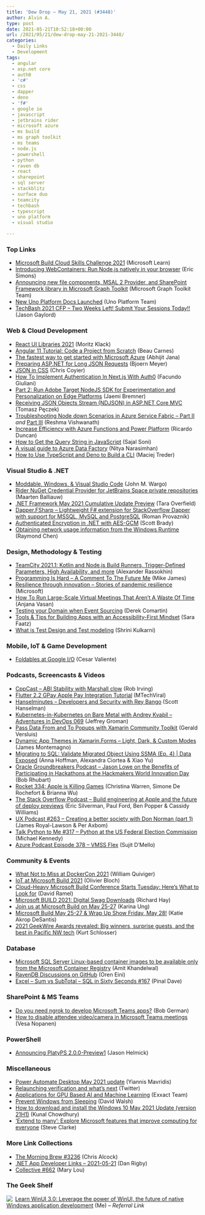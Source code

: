 ```yaml
---
title: 'Dew Drop – May 21, 2021 (#3448)'
author: Alvin A.
type: post
date: 2021-05-21T10:52:18+00:00
url: /2021/05/21/dew-drop-may-21-2021-3448/
categories:
  - Daily Links
  - Development
tags:
  - angular
  - asp.net core
  - auth0
  - 'c#'
  - css
  - dapper
  - deno
  - 'f#'
  - google io
  - javascript
  - jetbrains rider
  - microsoft azure
  - ms build
  - ms graph toolkit
  - ms teams
  - node.js
  - powershell
  - python
  - raven db
  - react
  - sharepoint
  - sql server
  - stackblitz
  - surface duo
  - teamcity
  - techbash
  - typescript
  - uno platform
  - visual studio

---
```

### <a name="top"></a>Top Links

  * <a href="https://csc.docs.microsoft.com/build/registration/2021?WT.mc_id=DOP-MVP-4025064" target="_blank" rel="noopener">Microsoft Build Cloud Skills Challenge 2021</a> (Microsoft Learn)
  * <a href="https://blog.stackblitz.com/posts/introducing-webcontainers/" target="_blank" rel="noopener">Introducing WebContainers: Run Node.js natively in your browser</a> (Eric Simons)
  * <a href="https://developer.microsoft.com/en-us/microsoft-365/blogs/announcing-new-file-components-msal-2-provider-and-sharepoint-framework-library-in-microsoft-graph-toolkit/" target="_blank" rel="noopener">Announcing new file components, MSAL 2 Provider, and SharePoint Framework library in Microsoft Graph Toolkit</a> (MIcrosoft Graph Toolkit Team)
  * <a href="https://platform.uno/blog/new-uno-platform-docs-launched/" target="_blank" rel="noopener">New Uno Platform Docs Launched</a> (Uno Platform Team)
  * <a href="https://www.jasongaylord.com/blog/2021/05/20/call-for-speakers-techbash-2021-two-weeks-left" target="_blank" rel="noopener">TechBash 2021 CFP &#8211; Two Weeks Left! Submit Your Sessions Today!!</a> (Jason Gaylord)



### <a name="web"></a>Web & Cloud Development

  * <a href="https://webkid.io/blog/react-ui-libraries-component-libraries-2021/" target="_blank" rel="noopener">React UI Libraries 2021</a> (Moritz Klack)
  * <a href="https://www.freecodecamp.org/news/angular-11-tutorial-code-a-project-from-scratch/" target="_blank" rel="noopener">Angular 11 Tutorial: Code a Project from Scratch</a> (Beau Carnes)
  * <a href="https://dailydotnettips.com/the-fastest-way-to-get-started-with-microsoft-azure/" target="_blank" rel="noopener">The fastest way to get started with Microsoft Azure</a> (Abhijit Jana)
  * <a href="https://www.textcontrol.com/blog/2021/05/20/preparing-asp-net-for-long-json-requests/" target="_blank" rel="noopener">Preparing ASP.NET for Long JSON Requests</a> (Bjoern Meyer)
  * <a href="https://css-tricks.com/json-in-css/" target="_blank" rel="noopener">JSON in CSS</a> (Chris Coyier)
  * <a href="https://smashingmagazine.com/2021/05/implement-authentication-nextjs-auth0/" target="_blank" rel="noopener">How To Implement Authentication In Next.js With Auth0</a> (Facundo Giuliani)
  * <a href="https://medium.com/adobetech/part-2-run-adobe-target-nodejs-sdk-for-experimentation-and-personalization-on-edge-platforms-aws-4d6bdac24563?source=rss----9342990108af---4" target="_blank" rel="noopener">Part 2: Run Adobe Target NodeJS SDK for Experimentation and Personalization on Edge Platforms</a> (Jaemi Bremner)
  * <a href="http://www.tpeczek.com/2021/05/receiving-json-objects-stream-ndjson-in.html" target="_blank" rel="noopener">Receiving JSON Objects Stream (NDJSON) in ASP.NET Core MVC</a> (Tomasz Pęczek)
  * <a href="https://techcommunity.microsoft.com/t5/azure-paas-blog/troubleshooting-node-down-scenarios-in-azure-service-fabric-part/ba-p/2374508?WT.mc_id=DOP-MVP-4025064" target="_blank" rel="noopener">Troubleshooting Node down Scenarios in Azure Service Fabric &#8211; Part II</a> _and_ <a href="https://techcommunity.microsoft.com/t5/azure-paas-blog/troubleshooting-node-down-scenarios-in-azure-service-fabric-part/ba-p/2374341?WT.mc_id=DOP-MVP-4025064" target="_blank" rel="noopener">Part III</a> (Reshma Vishwanath)
  * <a href="https://techcommunity.microsoft.com/t5/azure-developer-community-blog/increase-efficiency-with-azure-functions-and-power-platform/ba-p/2370351?WT.mc_id=DOP-MVP-4025064" target="_blank" rel="noopener">Increase Efficiency with Azure Functions and Power Platform</a> (Ricardo Duncan)
  * <a href="https://code.tutsplus.com/tutorials/how-to-get-the-query-string-in-javascript--cms-37024" target="_blank" rel="noopener">How to Get the Query String in JavaScript</a> (Sajal Soni)
  * <a href="https://acloudguru.com/blog/engineering/a-visual-guide-to-azure-data-factory" target="_blank" rel="noopener">A visual guide to Azure Data Factory</a> (Nitya Narasimhan)
  * <a href="https://www.twilio.com/blog/use-deno-build-cli" target="_blank" rel="noopener">How to Use TypeScript and Deno to Build a CLI</a> (Maciej Treder)



### <a name="dotnet"></a>Visual Studio & .NET

  * <a href="https://johnwargo.com/internet-of-things-iot/moddable-windows-visual-studio-code.html" target="_blank" rel="noopener">Moddable, Windows, & Visual Studio Code</a> (John M. Wargo)
  * <a href="https://blog.jetbrains.com/dotnet/2021/05/20/rider-nuget-credential-provider-for-jetbrains-space-private-repositories/" target="_blank" rel="noopener">Rider NuGet Credential Provider for JetBrains Space private repositories</a> (Maarten Balliauw)
  * <a href="https://devblogs.microsoft.com/dotnet/net-framework-may-2021-cumulative-update-preview/?WT.mc_id=DOP-MVP-4025064" target="_blank" rel="noopener">.NET Framework May 2021 Cumulative Update Preview</a> (Tara Overfield)
  * <a href="https://github.com/Dzoukr/Dapper.FSharp" target="_blank" rel="noopener">Dapper.FSharp &#8211; Lightweight F# extension for StackOverflow Dapper with support for MSSQL, MySQL and PostgreSQL</a> (Roman Provazník)
  * <a href="https://www.scottbrady91.com/c-sharp/aes-gcm-dotnet" target="_blank" rel="noopener">Authenticated Encryption in .NET with AES-GCM</a> (Scott Brady)
  * <a href="https://devblogs.microsoft.com/oldnewthing/20210520-00/?p=105232" target="_blank" rel="noopener">Obtaining network usage information from the Windows Runtime</a> (Raymond Chen)



### <a name="design"></a>Design, Methodology & Testing

  * <a href="https://blog.jetbrains.com/teamcity/2021/05/teamcity-2021-1-kotlin-and-node-js-build-runners-trigger-defined-parameters-high-availability-and-more/" target="_blank" rel="noopener">TeamCity 2021.1: Kotlin and Node.js Build Runners, Trigger-Defined Parameters, High Availability, and more</a> (Alexander Rassokhin)
  * <a href="http://www.i-programmer.info/professional-programmer/i-programmer/7794-a-comment-to-the-future-me.html" target="_blank" rel="noopener">Programming Is Hard &#8211; A Comment To The Future Me</a> (Mike James)
  * <a href="https://www.microsoft.com/en-us/societal-resilience?WT.mc_id=DOP-MVP-4025064" target="_blank" rel="noopener">Resilience through innovation &#8211; Stories of pandemic resilience</a> (Microsoft)
  * <a href="https://blog.trello.com/run-large-scale-virtual-meetings" target="_blank" rel="noopener">How To Run Large-Scale Virtual Meetings That Aren&#8217;t A Waste Of Time</a> (Anjana Vasan)
  * <a href="https://codeopinion.com/testing-your-domain-when-event-sourcing/" target="_blank" rel="noopener">Testing your Domain when Event Sourcing</a> (Derek Comartin)
  * <a href="https://www.telerik.com/blogs/tools-tips-building-apps-accessibility-first-mindset" target="_blank" rel="noopener">Tools & Tips for Building Apps with an Accessibility-First Mindset</a> (Sara Faatz)
  * <a href="http://shrinik.blogspot.com/2021/05/what-is-test-design-and-test-modeling.html" target="_blank" rel="noopener">What is Test Design and Test modeling</a> (Shrini Kulkarni)



### <a name="mobile"></a>Mobile, IoT & Game Development

  * <a href="https://devblogs.microsoft.com/surface-duo/google-io-2021-foldables/?WT.mc_id=DOP-MVP-4025064" target="_blank" rel="noopener">Foldables at Google I/O</a> (Cesar Valiente)



### <a name="podcasts"></a>Podcasts, Screencasts & Videos

  * <a href="https://cppcast.libsyn.com/abi-stability-with-marshall-clow" target="_blank" rel="noopener">CppCast &#8211; ABI Stability with Marshall clow</a> (Rob Irving)
  * <a href="http://www.youtube.com/watch?v=NwdEhyeQal4" target="_blank" rel="noopener">Flutter 2.2 GPay Apple Pay Integration Tutorial</a> (MTechViral)
  * <a href="https://www.hanselminutes.com/789/developers-and-security-with-rey-bango" target="_blank" rel="noopener">Hanselminutes &#8211; Developers and Security with Rey Bango</a> (Scott Hanselman)
  * <a href="https://devchat.tv/adventures-in-devops/Kubernetes-in-Kubernetes-on-bare-metal-with-andrey-kvаpil-devops-069/" target="_blank" rel="noopener">Kubernetes-in-Kubernetes on Bare Metal with Andrey Kvа́pil &#8211; Adventures in DevOps 069</a> (Jeffrey Groman)
  * <a href="https://www.youtube.com/watch?v=d2SEOj0o5j4" target="_blank" rel="noopener">Pass Data From and To Popups with Xamarin Community Toolkit</a> (Gerald Versluis)
  * <a href="https://www.youtube.com/watch?v=4w8TQ8njd3w" target="_blank" rel="noopener">Dynamic App Themes in Xamarin.Forms &#8211; Light, Dark, & Custom Modes</a> (James Montemagno)
  * <a href="https://channel9.msdn.com/Shows/Data-Exposed/Migrating-to-SQL-Validate-Migrated-Object-Using-SSMA-Ep-4?WT.mc_id=DOP-MVP-4025064" target="_blank" rel="noopener">Migrating to SQL: Validate Migrated Object Using SSMA (Ep. 4) | Data Exposed</a> (Anna Hoffman, Alexandra Ciortea & Xiao Yu)
  * <a href="http://feedproxy.google.com/~r/otnarch2arch/~3/kLKPwmrHfb0/jason-lowe-on-the-benefits-of-participating-in-hackathons-at-the-hackmakers-world-innovation-day" target="_blank" rel="noopener">Oracle Groundbreakers Podcast &#8211; Jason Lowe on the Benefits of Participating in Hackathons at the Hackmakers World Innovation Day</a> (Bob Rhubart)
  * <a href="http://relay.fm/rocket/334" target="_blank" rel="noopener">Rocket 334: Apple is Killing Games</a> (Christina Warren, Simone De Rochefort & Brianna Wu)
  * <a href="https://stackoverflow.blog/2021/05/21/podcast-340-build-engineering-at-apple-and-the-future-of-deploy-previews/" target="_blank" rel="noopener">The Stack Overflow Podcast &#8211; Build engineering at Apple and the future of deploy previews</a> (Eric Silverman, Paul Ford, Ben Popper & Cassidy Williams)
  * <a href="https://uxpodcast.com/263-creating-better-society-don-norman/" target="_blank" rel="noopener">UX Podcast #263 &#8211; Creating a better society with Don Norman (part 1)</a> (James Royal-Lawson & Per Axbom)
  * <a href="https://talkpython.fm/episodes/show/317/python-at-the-us-federal-election-commission" target="_blank" rel="noopener">Talk Python to Me #317 &#8211; Python at the US Federal Election Commission</a> (Michael Kennedy)
  * <a href="http://azpodcast.azurewebsites.net/post/Episode-378-VMSS-Flex" target="_blank" rel="noopener">Azure Podcast Episode 378 &#8211; VMSS Flex</a> (Sujit D&#8217;Mello)



### <a name="events"></a>Community & Events

  * <a href="https://www.docker.com/blog/what-not-to-miss-at-dockercon-2021/" target="_blank" rel="noopener">What Not to Miss at DockerCon 2021</a> (William Quiviger)
  * <a href="https://techcommunity.microsoft.com/t5/internet-of-things/iot-at-microsoft-build-2021/ba-p/2374022?WT.mc_id=DOP-MVP-4025064" target="_blank" rel="noopener">IoT at Microsoft Build 2021</a> (Olivier Bloch)
  * <a href="https://visualstudiomagazine.com/articles/2021/05/20/build-2021.aspx" target="_blank" rel="noopener">Cloud-Heavy Microsoft Build Conference Starts Tuesday: Here&#8217;s What to Look for</a> (David Ramel)
  * <a href="https://www.windowsobserver.com/2021/05/20/microsoft-build-2021-digital-swag-downloads/" target="_blank" rel="noopener">Microsoft BUILD 2021: Digital Swag Downloads</a> (Richard Hay)
  * <a href="https://techcommunity.microsoft.com/t5/microsoft-learn-blog/join-us-at-microsoft-build-on-may-25-27/ba-p/2038066?WT.mc_id=DOP-MVP-4025064" target="_blank" rel="noopener">Join us at Microsoft Build on May 25-27</a> (Karina Ung)
  * <a href="https://www.leadtools.com/blog/general/microsoft-build-wrapup-show-friday/" target="_blank" rel="noopener">Microsoft Build May 25-27 & Wrap Up Show Friday, May 28!</a> (Katie Akrop DeSantis)
  * <a href="https://www.geekwire.com/2021/2021-geekwire-awards-revealed-big-winners-surprise-guests-best-pacific-nw-tech/" target="_blank" rel="noopener">2021 GeekWire Awards revealed: Big winners, surprise guests, and the best in Pacific NW tech</a> (Kurt Schlosser)



### <a name="sql"></a>Database

  * <a href="https://cloudblogs.microsoft.com/sqlserver/2021/05/20/microsoft-sql-server-linux-based-container-images-to-be-available-only-from-the-microsoft-container-registry/?WT.mc_id=DOP-MVP-4025064" target="_blank" rel="noopener">Microsoft SQL Server Linux-based container images to be available only from the Microsoft Container Registry</a> (Amit Khandelwal)
  * <a href="http://feedproxy.google.com/~r/AyendeRahien/~3/hgftSJA_1wE/ravendb-discussions-on-github" target="_blank" rel="noopener">RavenDB Discussions on GitHub</a> (Oren Eini)
  * <a href="https://blog.sqlauthority.com/2021/05/21/excel-sum-vs-subtotal-sql-in-sixty-seconds-167/?utm_source=rss&utm_medium=rss&utm_campaign=excel-sum-vs-subtotal-sql-in-sixty-seconds-167" target="_blank" rel="noopener">Excel – Sum vs SubTotal – SQL in Sixty Seconds #167</a> (Pinal Dave)



### <a name="sp"></a>SharePoint & MS Teams

  * <a href="https://techcommunity.microsoft.com/t5/microsoft-365-pnp-blog/do-you-need-ngrok-to-develop-microsoft-teams-apps/ba-p/2353206?WT.mc_id=DOP-MVP-4025064" target="_blank" rel="noopener">Do you need ngrok to develop Microsoft Teams apps?</a> (Bob German)
  * <a href="https://myteamsday.com/2021/05/21/disable-attendee-video/" target="_blank" rel="noopener">How to disable attendee video/camera in Microsoft Teams meetings</a> (Vesa Nopanen)



### <a name="ps"></a>PowerShell

  * <a href="https://devblogs.microsoft.com/powershell/announcing-platyps-2-0-0-preview1/?WT.mc_id=DOP-MVP-4025064" target="_blank" rel="noopener">Announcing PlatyPS 2.0.0-Preview1</a> (Jason Helmick)



### <a name="misc"></a>Miscellaneous

  * <a href="https://flow.microsoft.com/en-us/blog/power-automate-desktop-may-2021-update/" target="_blank" rel="noopener">Power Automate Desktop May 2021 update</a> (Yiannis Mavridis)
  * <a href="https://blog.twitter.com/en_us/topics/company/2021/relaunching-verification-and-whats-next.html" target="_blank" rel="noopener">Relaunching verification and what’s next</a> (Twitter)
  * <a href="https://www.exxactcorp.com/blog/Deep-Learning/gpu-based-ai-and-machine-learning-applications" target="_blank" rel="noopener">Applications for GPU Based AI and Machine Learning</a> (Exxact Team)
  * <a href="https://davidwalsh.name/prevent-windows-sleep" target="_blank" rel="noopener">Prevent Windows from Sleeping</a> (David Walsh)
  * <a href="http://feedproxy.google.com/~r/kunal2383/~3/INlUBGxMu98/download-windows-10-may-2021-update-version-21h1.html" target="_blank" rel="noopener">How to download and install the Windows 10 May 2021 Update (version 21H1)</a> (Kunal Chowdhury)
  * <a href="https://blogs.windows.com/windowsexperience/2021/05/20/extend-to-many-explore-windows-features-that-improve-computing-for-everyone/?WT.mc_id=WD-MVP-4025064" target="_blank" rel="noopener">‘Extend to many’: Explore Microsoft features that improve computing for everyone</a> (Steve Clarke)



### <a name="links"></a>More Link Collections

  * <a href="http://feedproxy.google.com/~r/ReflectivePerspective/~3/USYgUNau3_w/" target="_blank" rel="noopener">The Morning Brew #3236</a> (Chris Alcock)
  * <a href="https://links.danrigby.com/2021/05/app-developer-links-2021-05-21/" target="_blank" rel="noopener">.NET App Developer Links &#8211; 2021-05-21</a> (Dan Rigby)
  * <a href="http://feedproxy.google.com/~r/tympanus/~3/VloluYOohcM/" target="_blank" rel="noopener">Collective #662</a> (Mary Lou)



### <a name="shelf"></a>The Geek Shelf

<a href="https://www.amazon.com/dp/1800208669/?amavin-20" target="_blank" rel="noopener"><img decoding="async" align="left" style="border: 0px currentcolor; border-image: none; float: left; display: inline; background-image: none;" src="https://m.media-amazon.com/images/I/41Z9lMC71WL._SS135_.jpg" border="0" /></a>&nbsp;<a href="https://www.amazon.com/dp/1800208669/?amavin-20" target="_blank" rel="noopener">Learn WinUI 3.0: Leverage the power of WinUI, the future of native Windows application development</a> (Me) _&#8211; Referral Link_
